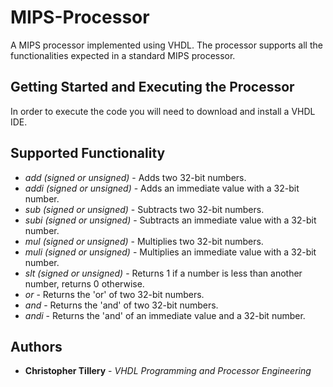 # MIPS-Processor
A MIPS processor implemented using VHDL. The processor supports all the functionalities expected in a standard MIPS processor.

## Getting Started and Executing the Processor

In order to execute the code you will need to download and install a VHDL IDE.

## Supported Functionality
* *add (signed or unsigned)* - Adds two 32-bit numbers.
* *addi (signed or unsigned)* - Adds an immediate value with a 32-bit number.
* *sub (signed or unsigned)* - Subtracts two 32-bit numbers.
* *subi (signed or unsigned)* - Subtracts an immediate value with a 32-bit number.
* *mul (signed or unsigned)* - Multiplies two 32-bit numbers.
* *muli (signed or unsigned)* - Multiplies an immediate value with a 32-bit number.
* *slt (signed or unsigned)* - Returns 1 if a number is less than another number, returns 0 otherwise.
* *or* - Returns the 'or' of two 32-bit numbers.
* *and* - Returns the 'and' of two 32-bit numbers.
* *andi* - Returns the 'and' of an immediate value and a 32-bit number.

## Authors

* **Christopher Tillery** - *VHDL Programming and Processor Engineering*
